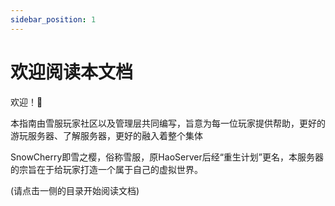 ```yaml
---
sidebar_position: 1
---
```


# 欢迎阅读本文档

欢迎！👋

本指南由雪服玩家社区以及管理层共同编写，旨意为每一位玩家提供帮助，更好的游玩服务器、了解服务器，更好的融入着整个集体

SnowCherry即雪之樱，俗称雪服，原HaoServer后经“重生计划”更名，本服务器的宗旨在于给玩家打造一个属于自己的虚拟世界。

(请点击一侧的目录开始阅读文档)